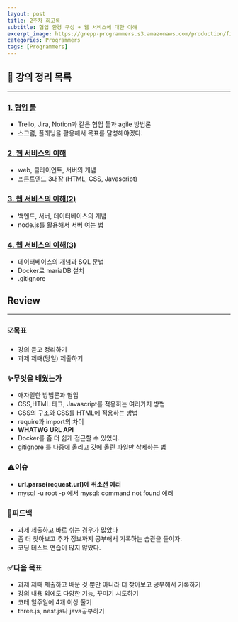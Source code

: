 ```yaml
---
layout: post
title: 2주차 회고록
subtitle: 협업 환경 구성 + 웹 서비스에 대한 이해
excerpt_image: https://grepp-programmers.s3.amazonaws.com/production/file_resource/6737/Dev_Thumnail_Web_Full_Stack_4th.png
categories: Programmers
tags: [Programmers]
---
```


## 📂 강의 정리 목록
---

### [1. 협업 툴](https://yubeenpark.github.io/programmers/2week)

- Trello, Jira, Notion과 같은 협업 툴과 agile 방법론
- 스크럼, 플래닝을 활용해서 목표를 달성해야겠다.


### [2. 웹 서비스의 이해](https://yubeenpark.github.io/programmers/web)

- web, 클라이언트, 서버의 개념
- 프론트엔드 3대장 (HTML, CSS, Javascript)


### [3. 웹 서비스의 이해(2)](https://yubeenpark.github.io/programmers/2week3)

- 백엔드, 서버, 데이터베이스의 개념
- node.js를 활용해서 서버 여는 법


### [4. 웹 서비스의 이해(3)](https://yubeenpark.github.io/programmers/2week5)

- 데이터베이스의 개념과 SQL 문법
- Docker로 mariaDB 설치
- .gitignore


## Review
---

### ☑️목표

- 강의 듣고 정리하기
- 과제 제때(당일) 제출하기

### ✨무엇을 배웠는가

- 애자일한 방법론과 협업
- CSS,HTML 태그, Javascript를 적용하는 여러가지 방법
- CSS의 구조와 CSS를 HTML에 적용하는 방법
- require과  import의 차이
- **WHATWG URL API**
- Docker를 좀 더 쉽게 접근할 수 있었다.
- gitignore 를 나중에 올리고 깃에 올린 파일만 삭제하는 법

### ⚠️이슈

- **url.parse(request.url)에 취소선 에러**
- mysql -u root -p 에서 mysql: command not found 에러

### 💬피드백

- 과제 제출하고 바로 쉬는 경우가 많았다
- 좀 더 찾아보고 추가 정보까지 공부해서 기록하는 습관을 들이자.
- 코딩 테스트 연습이 많지 않았다.

### ✅다음 목표

- 과제 제때 제출하고 배운 것 뿐만 아니라 더 찾아보고 공부해서 기록하기
- 강의 내용 외에도 다양한 기능, 꾸미기 시도하기
- 코테 일주일에 4개 이상 풀기
- three.js, nest.js나 java공부하기